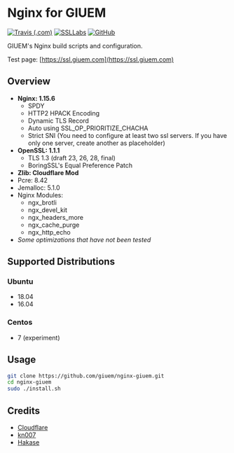 # Nginx for GIUEM

[![Travis (.com)](https://img.shields.io/travis/com/giuem/nginx-giuem.svg?style=flat-square)](https://travis-ci.com/giuem/nginx-giuem)
[![SSLLabs](https://img.shields.io/badge/SSLLabs-A%2B-brightgreen.svg?style=flat-square)](https://www.ssllabs.com/ssltest/analyze.html?d=ssl.giuem.com)
[![GitHub](https://img.shields.io/github/license/giuem/nginx-giuem.svg?style=flat-square)](https://github.com/giuem/nginx-giuem/blob/master/LICENSE)

GIUEM's Nginx build scripts and configuration. 

Test page: [https://ssl.giuem.com](https://ssl.giuem.com)

## Overview

* **Nginx: 1.15.6**
  * SPDY
  * HTTP2 HPACK Encoding
  * Dynamic TLS Record
  * Auto using SSL_OP_PRIORITIZE_CHACHA
  * Strict SNI (You need to configure at least two ssl servers. If you have only one server, create another as placeholder)
* **OpenSSL: 1.1.1**
  * TLS 1.3 (draft 23, 26, 28, final)
  * BoringSSL's Equal Preference Patch
* **Zlib: Cloudflare Mod**
* Pcre: 8.42
* Jemalloc: 5.1.0
* Nginx Modules:
  * ngx_brotli
  * ngx_devel_kit
  * ngx_headers_more
  * ngx_cache_purge
  * ngx_http_echo
* *Some optimizations that have not been tested*

## Supported Distributions

### Ubuntu

* 18.04
* 16.04

### Centos

* 7 (experiment)

## Usage

``` bash
git clone https://github.com/giuem/nginx-giuem.git
cd nginx-giuem
sudo ./install.sh
```

## Credits

* [Cloudflare](https://www.cloudflare.com/)
* [kn007](https://github.com/kn007)
* [Hakase](https://github.com/hakasenyang)
